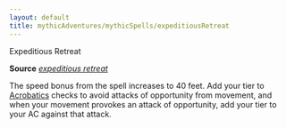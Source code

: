 ```yaml
---
layout: default
title: mythicAdventures/mythicSpells/expeditiousRetreat
---
```

Expeditious Retreat

**Source** [_expeditious retreat_](spells/expeditiousRetreat#_expeditious-retreat)

The speed bonus from the spell increases to 40 feet. Add your tier to [Acrobatics](skills/acrobatics#_acrobatics) checks to avoid attacks of opportunity from movement, and when your movement provokes an attack of opportunity, add your tier to your AC against that attack.

